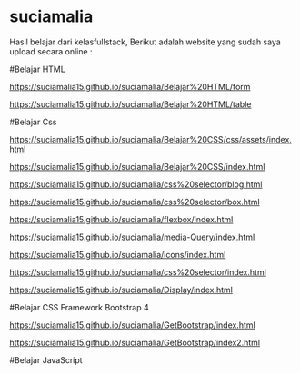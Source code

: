 # suciamalia

Hasil belajar dari kelasfullstack, Berikut adalah website yang sudah saya upload secara online :

#Belajar HTML

https://suciamalia15.github.io/suciamalia/Belajar%20HTML/form

https://suciamalia15.github.io/suciamalia/Belajar%20HTML/table

#Belajar Css

https://suciamalia15.github.io/suciamalia/Belajar%20CSS/css/assets/index.html

https://suciamalia15.github.io/suciamalia/Belajar%20CSS/index.html

https://suciamalia15.github.io/suciamalia/css%20selector/blog.html

https://suciamalia15.github.io/suciamalia/css%20selector/box.html

https://suciamalia15.github.io/suciamalia/flexbox/index.html

https://suciamalia15.github.io/suciamalia/media-Query/index.html

https://suciamalia15.github.io/suciamalia/icons/index.html



https://suciamalia15.github.io/suciamalia/css%20selector/index.html

https://suciamalia15.github.io/suciamalia/Display/index.html

#Belajar CSS Framework Bootstrap 4

https://suciamalia15.github.io/suciamalia/GetBootstrap/index.html

https://suciamalia15.github.io/suciamalia/GetBootstrap/index2.html

#Belajar JavaScript





